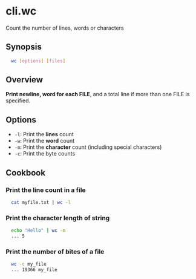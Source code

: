 # cli.wc

Count the number of lines, words or characters

## Synopsis

```sh
  wc [options] [files]
```

## Overview

**Print newline, word for each FILE**, and a total line if more than one FILE is
specified.

## Options

- `-l`: Print the **lines** count
- `-w`: Print the **word** count
- `-m`: Print the **character** count (including special characters)
- `-c`: Print the byte counts

## Cookbook

### Print the line count in a file

```sh
  cat myfile.txt | wc -l
```

### Print the character length of string

```sh
  echo "Hello" | wc -m
  ... 5
```

### Print the number of bites of a file

```sh
  wc -c my_file
  ... 19366 my_file
```
